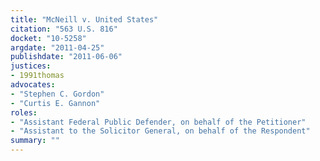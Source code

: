 ```yaml
---
title: "McNeill v. United States"
citation: "563 U.S. 816"
docket: "10-5258"
argdate: "2011-04-25"
publishdate: "2011-06-06"
justices:
- 1991thomas
advocates:
- "Stephen C. Gordon"
- "Curtis E. Gannon"
roles:
- "Assistant Federal Public Defender, on behalf of the Petitioner"
- "Assistant to the Solicitor General, on behalf of the Respondent"
summary: ""
---
```


